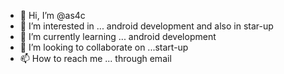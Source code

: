 - 👋 Hi, I’m @as4c
- 👀 I’m interested in ... android development and also in star-up
- 🌱 I’m currently learning ... android development 
- 💞️ I’m looking to collaborate on ...start-up
- 📫 How to reach me ... through email 

<!---
as4c/as4c is a ✨ special ✨ repository because its `README.md` (this file) appears on your GitHub profile.
You can click the Preview link to take a look at your changes.
--->
